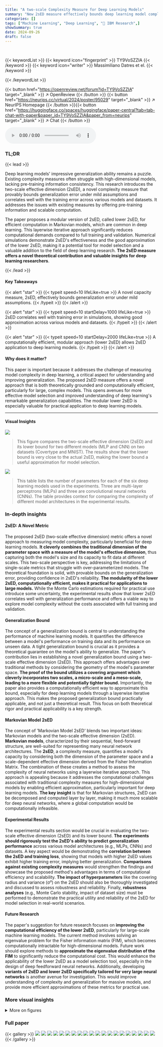 ```yaml
---
title: "A two-scale Complexity Measure for Deep Learning Models"
summary: "New 2sED measure effectively bounds deep learning model complexity, correlating well with training error and offering efficient computation, particularly for deep models via a layerwise approach."
categories: []
tags: ["Machine Learning", "Deep Learning", "🏢 IBM Research",]
showSummary: true
date: 2024-09-26
draft: false
---
```


<br>

{{< keywordList >}}
{{< keyword icon="fingerprint" >}} TY9VoSZZIA {{< /keyword >}}
{{< keyword icon="writer" >}} Massimiliano Datres et el. {{< /keyword >}}
 
{{< /keywordList >}}

{{< button href="https://openreview.net/forum?id=TY9VoSZZIA" target="_blank" >}}
↗ OpenReview
{{< /button >}}
{{< button href="https://neurips.cc/virtual/2024/poster/95029" target="_blank" >}}
↗ NeurIPS Homepage
{{< /button >}}{{< button href="https://huggingface.co/spaces/huggingface/paper-central?tab=tab-chat-with-paper&paper_id=TY9VoSZZIA&paper_from=neurips" target="_blank" >}}
↗ Chat
{{< /button >}}



<audio controls>
    <source src="https://ai-paper-reviewer.com/TY9VoSZZIA/podcast.wav" type="audio/wav">
    Your browser does not support the audio element.
</audio>


### TL;DR


{{< lead >}}

Deep learning models' impressive generalization ability remains a puzzle. Existing complexity measures often struggle with high-dimensional models, lacking pre-training information consistency. This research introduces the two-scale effective dimension (2sED), a novel complexity measure that provably bounds generalization error under mild assumptions and correlates well with the training error across various models and datasets.  It addresses the issues with existing measures by offering pre-training information and scalable computation.

The paper proposes a modular version of 2sED, called lower 2sED, for efficient computation in Markovian models, which are common in deep learning.  This layerwise iterative approach significantly reduces computational demands compared to full training and validation.  Numerical simulations demonstrate 2sED's effectiveness and the good approximation of the lower 2sED, making it a potential tool for model selection and a valuable addition to the field of deep learning research. **The 2sED measure offers a novel theoretical contribution and valuable insights for deep learning researchers**.

{{< /lead >}}


#### Key Takeaways

{{< alert "star" >}}
{{< typeit speed=10 lifeLike=true >}} A novel capacity measure, 2sED, effectively bounds generalization error under mild assumptions. {{< /typeit >}}
{{< /alert >}}

{{< alert "star" >}}
{{< typeit speed=10 startDelay=1000 lifeLike=true >}} 2sED correlates well with training error in simulations, showing good approximation across various models and datasets. {{< /typeit >}}
{{< /alert >}}

{{< alert "star" >}}
{{< typeit speed=10 startDelay=2000 lifeLike=true >}} A computationally efficient, modular approach (lower 2sED) allows 2sED application to deep learning models. {{< /typeit >}}
{{< /alert >}}

#### Why does it matter?
This paper is important because it addresses the challenge of measuring model complexity in deep learning, a critical aspect for understanding and improving generalization.  The proposed 2sED measure offers a novel approach that is both theoretically grounded and computationally efficient, particularly for large, complex models.  This opens avenues for more effective model selection and improved understanding of deep learning's remarkable generalization capabilities.  The modular lower 2sED is especially valuable for practical application to deep learning models.

------
#### Visual Insights



![](https://ai-paper-reviewer.com/TY9VoSZZIA/figures_6_1.jpg)

> This figure compares the two-scale effective dimension (2sED) and its lower bound for two different models (MLP and CNN) on two datasets (Covertype and MNIST).  The results show that the lower bound is very close to the actual 2sED, making the lower bound a useful approximation for model selection.





![](https://ai-paper-reviewer.com/TY9VoSZZIA/tables_8_1.jpg)

> This table lists the number of parameters for each of the six deep learning models used in the experiments. Three are multi-layer perceptrons (MLPs) and three are convolutional neural networks (CNNs).  The table provides context for comparing the complexity of different model architectures in the experimental results.





### In-depth insights


#### 2sED: A Novel Metric
The proposed 2sED (two-scale effective dimension) metric offers a novel approach to measuring model complexity, particularly beneficial for deep learning models.  **It cleverly combines the traditional dimension of the parameter space with a measure of the model's effective dimension**, thus capturing both the model's size and its capacity to fit data at different scales.  This two-scale perspective is key, addressing the limitations of single-scale metrics that struggle with over-parameterized models.  The theoretical foundation is solid, with provable bounds on the generalization error, providing confidence in 2sED's reliability.  **The modularity of the lower 2sED, computationally efficient, makes it practical for applications to large models.** While the Monte Carlo estimations required for practical use introduce some uncertainty, the experimental results show that lower 2sED correlates well with generalization performance and offers a viable way to explore model complexity without the costs associated with full training and validation.

#### Generalization Bound
The concept of a generalization bound is central to understanding the performance of machine learning models.  It quantifies the difference between a model's performance on training data and its performance on unseen data.  A tight generalization bound is crucial as it provides a theoretical guarantee on the model's ability to generalize.  The paper's contribution lies in establishing a novel generalization bound using a two-scale effective dimension (2sED). This approach offers advantages over traditional methods by considering the geometry of the model's parameter space.  **The proof of the bound utilizes a covering argument which cleverly incorporates two scales, a micro-scale and a meso-scale, leading to a more flexible and potentially tighter bound.**  Importantly, the paper also provides a computationally efficient way to approximate this bound, especially for deep learning models through a layerwise iterative approach. This makes the proposed generalization bound practically applicable, and not just a theoretical result.  This focus on both theoretical rigor and practical applicability is a key strength.

#### Markovian Model 2sED
The concept of 'Markovian Model 2sED' blends two important ideas: Markovian models and the two-scale effective dimension (2sED).  **Markovian models**, characterized by their sequential, feed-forward structure, are well-suited for representing many neural network architectures.  The **2sED**, a complexity measure, quantifies a model's capacity by considering both the dimension of the parameter space and a scale-dependent effective dimension derived from the Fisher Information Matrix. The combination of these creates a method to assess the complexity of neural networks using a layerwise iterative approach.  This approach is appealing because it addresses the computational challenges associated with traditional complexity measures for high-dimensional models by enabling efficient approximation, particularly important for deep learning models.  **The key insight** is that for Markovian structures, 2sED can be decomposed and computed layer by layer, making it much more scalable for deep neural networks, where a global computation would be computationally infeasible.

#### Experimental Results
The experimental results section would be crucial in evaluating the two-scale effective dimension (2sED) and its lower bound.  **The experiments should rigorously test the 2sED's ability to predict generalization performance** across various model architectures (e.g., MLPs, CNNs) and datasets.  A key aspect would be demonstrating the **correlation between the 2sED and training loss**, showing that models with higher 2sED values exhibit higher training error, implying better generalization.  **Comparisons against existing complexity measures** would strengthen the findings and showcase the proposed method's advantages in terms of computational efficiency and scalability.  **The impact of hyperparameters** like the covering radius and variance (σ²) on the 2sED should also be thoroughly investigated and discussed to assess robustness and reliability.  Finally, **robustness analyses** (e.g., Monte Carlo stability, impact of dataset size) must be performed to demonstrate the practical utility and reliability of the 2sED for model selection in real-world scenarios.

#### Future Research
The paper's suggestion for future research focuses on **improving the computational efficiency of the lower 2sED**, particularly for large-scale machine learning models.  The current method involves solving an eigenvalue problem for the Fisher information matrix (FIM), which becomes computationally intractable for high-dimensional models.  Future work should explore methods to **approximate the eigenvalue distribution of the FIM** to significantly reduce the computational cost.  This would enhance the applicability of the lower 2sED as a model selection tool, especially in the design of deep feedforward neural networks.  Additionally, developing **variants of 2sED and lower 2sED specifically tailored for very large neural networks** is another avenue for investigation. This would improve understanding of complexity and generalization for massive models, and provide more efficient approximations of these metrics for practical use.


### More visual insights

<details>
<summary>More on figures
</summary>


![](https://ai-paper-reviewer.com/TY9VoSZZIA/figures_7_1.jpg)

> This figure shows the impact of the variance (σ²) on the two-scale effective dimension (2sED) for a specific MLP model (MLP 54-16-7).  The 2sED is calculated for different values of σ², keeping the random seed fixed to maintain consistency in the estimation.  The x-axis represents the covering radius (ε), and the y-axis shows the 2sED values.


![](https://ai-paper-reviewer.com/TY9VoSZZIA/figures_8_1.jpg)

> This figure shows the estimated lower 2sED for three different MLP and CNN architectures using 100 Covertype and CIFAR10 samples, respectively.  It also displays training loss plots for these models trained on 10000 and 100000 Covertype samples, and on CIFAR10 using Adam optimizer with specific learning rate and batch size. The plots visualize the relationship between the lower 2sED and the training loss, indicating how the complexity measure correlates with the model's performance.


![](https://ai-paper-reviewer.com/TY9VoSZZIA/figures_21_1.jpg)

> This figure shows the impact of the variance (σ²) of the stochastic perturbation added to the MLP model on the two-scale effective dimension (2sED). The 2sED is computed for different values of σ², and the results are plotted against the covering radius (ε).  The plot demonstrates how the 2sED changes as the stochasticity of the model varies.


![](https://ai-paper-reviewer.com/TY9VoSZZIA/figures_21_2.jpg)

> This figure shows how the choice of variance (σ²) in the stochastic approximation of the CNN model affects the two-scale effective dimension (2sED).  The x-axis represents the covering radius (ε), and the y-axis represents the 2sED value. Multiple lines are plotted, each corresponding to a different value of σ². The plot demonstrates the stability of the 2sED measure across various variance levels, suggesting robustness to the level of stochasticity introduced into the model.


![](https://ai-paper-reviewer.com/TY9VoSZZIA/figures_22_1.jpg)

> This figure shows the lower 2sED (two-scale effective dimension) for three different CNN (convolutional neural network) architectures. The lower 2sED is a measure of model complexity.  The x-axis represents the covering radius (ε), a parameter used in the calculation.  The y-axis shows the lower 2sED values.  The plot illustrates how the complexity (lower 2sED) changes as a function of the covering radius for the three different CNN models. Each model exhibits a unique pattern of complexity change.


![](https://ai-paper-reviewer.com/TY9VoSZZIA/figures_22_2.jpg)

> This figure shows the training loss curves for three different CNN architectures trained on the MNIST dataset using the Adam optimizer with a learning rate of 1e-3 and a batch size of 256.  The x-axis represents the number of training epochs, and the y-axis shows the training loss. The three CNN architectures have different numbers and sizes of convolutional layers, which is reflected in their training loss curves.  The curves demonstrate how the training loss decreases over time for each architecture, indicating the model's learning progress.


![](https://ai-paper-reviewer.com/TY9VoSZZIA/figures_23_1.jpg)

> This figure shows the training loss curves for three different CNN architectures trained on the MNIST dataset using the Adam optimizer with a learning rate of 1e-3 and a batch size of 256.  The x-axis represents the number of epochs (training iterations), and the y-axis represents the training loss. The three CNNs differ in their architectures (number and size of convolutional layers). The plot shows how the training loss decreases over epochs for each CNN, indicating the training progress. By comparing the curves, one can gain insights into the relative training efficiency and convergence speed of the different architectures.


![](https://ai-paper-reviewer.com/TY9VoSZZIA/figures_23_2.jpg)

> This figure shows the estimated lower 2sED for three different MLP and CNN architectures using 100 Covertype and CIFAR10 samples, respectively.  It also displays the training loss plots for these models trained on 10000 and 100000 Covertype samples and augmented CIFAR10 datasets using the Adam optimizer. The results illustrate the relationship between the lower 2sED and the training loss across different models and datasets.


</details>






### Full paper

{{< gallery >}}
<img src="https://ai-paper-reviewer.com/TY9VoSZZIA/1.png" class="grid-w50 md:grid-w33 xl:grid-w25" />
<img src="https://ai-paper-reviewer.com/TY9VoSZZIA/2.png" class="grid-w50 md:grid-w33 xl:grid-w25" />
<img src="https://ai-paper-reviewer.com/TY9VoSZZIA/3.png" class="grid-w50 md:grid-w33 xl:grid-w25" />
<img src="https://ai-paper-reviewer.com/TY9VoSZZIA/4.png" class="grid-w50 md:grid-w33 xl:grid-w25" />
<img src="https://ai-paper-reviewer.com/TY9VoSZZIA/5.png" class="grid-w50 md:grid-w33 xl:grid-w25" />
<img src="https://ai-paper-reviewer.com/TY9VoSZZIA/6.png" class="grid-w50 md:grid-w33 xl:grid-w25" />
<img src="https://ai-paper-reviewer.com/TY9VoSZZIA/7.png" class="grid-w50 md:grid-w33 xl:grid-w25" />
<img src="https://ai-paper-reviewer.com/TY9VoSZZIA/8.png" class="grid-w50 md:grid-w33 xl:grid-w25" />
<img src="https://ai-paper-reviewer.com/TY9VoSZZIA/9.png" class="grid-w50 md:grid-w33 xl:grid-w25" />
<img src="https://ai-paper-reviewer.com/TY9VoSZZIA/10.png" class="grid-w50 md:grid-w33 xl:grid-w25" />
<img src="https://ai-paper-reviewer.com/TY9VoSZZIA/11.png" class="grid-w50 md:grid-w33 xl:grid-w25" />
<img src="https://ai-paper-reviewer.com/TY9VoSZZIA/12.png" class="grid-w50 md:grid-w33 xl:grid-w25" />
<img src="https://ai-paper-reviewer.com/TY9VoSZZIA/13.png" class="grid-w50 md:grid-w33 xl:grid-w25" />
<img src="https://ai-paper-reviewer.com/TY9VoSZZIA/14.png" class="grid-w50 md:grid-w33 xl:grid-w25" />
<img src="https://ai-paper-reviewer.com/TY9VoSZZIA/15.png" class="grid-w50 md:grid-w33 xl:grid-w25" />
<img src="https://ai-paper-reviewer.com/TY9VoSZZIA/16.png" class="grid-w50 md:grid-w33 xl:grid-w25" />
<img src="https://ai-paper-reviewer.com/TY9VoSZZIA/17.png" class="grid-w50 md:grid-w33 xl:grid-w25" />
<img src="https://ai-paper-reviewer.com/TY9VoSZZIA/18.png" class="grid-w50 md:grid-w33 xl:grid-w25" />
<img src="https://ai-paper-reviewer.com/TY9VoSZZIA/19.png" class="grid-w50 md:grid-w33 xl:grid-w25" />
<img src="https://ai-paper-reviewer.com/TY9VoSZZIA/20.png" class="grid-w50 md:grid-w33 xl:grid-w25" />
{{< /gallery >}}